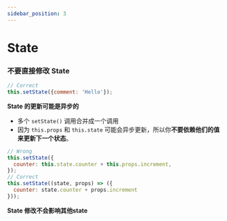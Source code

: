 ```yaml
---
sidebar_position: 3
---
```


# State

### **不要直接修改 State**

```jsx
// Correct
this.setState({comment: 'Hello'});
```

**State 的更新可能是异步的**

- 多个 `setState()` 调用合并成一个调用
- 因为 `this.props` 和 `this.state` 可能会异步更新，所以你**不要依赖他们的值来更新下一个状态**。

```jsx
// Wrong
this.setState({
  counter: this.state.counter + this.props.increment,
});
// Correct
this.setState((state, props) => ({
  counter: state.counter + props.increment
}));
```

**State 修改不会影响其他state**